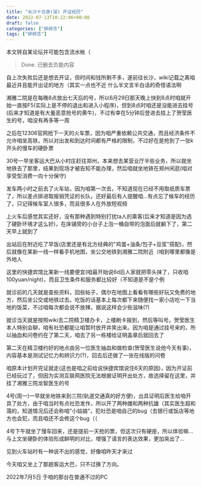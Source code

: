 ```yaml
---
title: "长沙十日游(误) 开证经历"
date: 2022-07-13T10:22:06+08:00
draft: false
categories: ["碎碎念"]
tags: ["碎碎念"]
---
```


本文转自某论坛并可能包含流水帐（

> Done. 已删去负能内容

自上次失败后还是想去开证，但时间和钱所剩不多，遂前往长沙，wiki记载之离咱最近并且能开出证的地方（其实一点也不近
什么半文言半白话的奇怪语法啊

湘雅二院是在每晚8点放出七天后的号，所以6月29日那天晚上快到8点时咱就开始一直按F5(实际上是不停的退出和进入小程序)，但到8点时咱还是没能进去挂号(后来才知道是有大量恶意抢号的黄牛)，不过有幸在5分钟后登进去挂上了贺莹医生的号，咱没有再多等一周

之后在12306官网抢下一天的火车票，因为咱严重依赖公共交通，而且经济条件不允许咱坐高铁，所以对出发和到达时间都有严格的限制，不过好在是抢到了一张k开头的慢车的硬卧票

30号一早坐客运大巴从小村庄赶往郑州，本来想去某营业厅半些业务，所以就坐地铁去了那里，结果到现场才被告知不能办理，然后咱就坐地铁在郑州闲逛(咱对享受型消费一向十分保守)

发车两小时之前去了火车站，因为咱第一次去，不知道现在已经不用取纸质车票了，所以差点排进取报销凭证的长队，还好最后有人提醒咱…有点忘了候车的经历了，只记得候车室人很多，而且很多人在外放短视频

上火车后感觉其实还好，没有那种遇到特别打扰ta人的乘客(后来才知道是因为选了硬卧环境才这么好)，在床铺旁的小台子上泡一桶自带的泡面后就躺下了，第二天早上就到了

出站后在附近吃了早饭(店里还是有北方经典的"鸡蛋+油条/包子+豆浆"搭配)，然后就像在某新一线一样看手机地图，坐公交地铁到湘雅二院附近（咱到哪里都像是外地人

这里的快捷宾馆比某新一线要便宜(咱最开始说6d后人家就把零头抹了，只收咱100yuan/night)，而且卫生条件和服务都比较好（不知道是不是个例

就诊前的几天就是查些资料，回些帖子，偶尔在地图上看看有哪些好玩又免费的地方，然后坐公交或地铁过去。吃饭的话基本上每次都下来随便找一家小店吃一下当地的饭菜，不过咱每次都会说不放辣，据说这样会少些滋味(?)

就诊当天就是按照wiki去二院精卫楼办卡，上楼刷卡报到，然后等叫号。贺莹医生本人特别会聊，咱有社恐都能让咱暂时放开并笑出来。因为咱是通过挂号来的，所以抽血和问卷约在了第二天，咱去了另一栋楼给证明盖章后就回去了

第二天在精卫楼约好的地点由另一位医生抽血和做检查(贺莹医生说他今天有事)，内容基本是测试记忆力和辨识力(?)，回去后还做了一张在线版的问卷

咱原本计划开完证就走(这也是咱之前给说快捷宾馆说住6天的原因)，因为开证前已经玩过了，但因为实测互联网医院无法根据证明开出处方，故选择留在这里，并挂了湘雅三院龙智医生的号

4号(周一)一早就坐地铁来到三院(轨道交通真的好方便)，出具证明后医生给咱开具了处方，由于咱当时有点社恐发作，所以开了两种雌和两种抗雄（其实医生超和蔼的，知道情况后还会称咱"小姑娘"，犯社恐是咱自己的bug（去银行或饭店等地方也会犯，而且咱还不会修这个bug（（

4号下午就坐了慢车回来，还是提前一天抢的票，但这次只有硬座，所以体验嘛…
与上文坐硬卧的体验形成鲜明的对比，增强了语言的表达效果，更加突出了…

见到火车站时有一种说不出的感觉，好像咱昨天才来过

今天咱又坐上了那趟客运大巴，只不过换了方向。

2022年7月5日
于咱的那台在普通不过的PC

